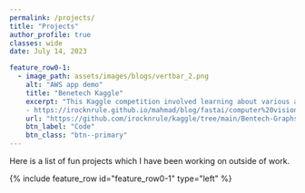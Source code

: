 ```yaml
---
permalink: /projects/
title: "Projects"
author_profile: true
classes: wide
date: July 14, 2023

feature_row0-1:
  - image_path: assets/images/blogs/vertbar_2.png
    alt: "AWS app demo"
    title: "Benetech Kaggle"
    excerpt: "This Kaggle competition involved learning about various aspects of Deep Learning. From a simple image classifier, to object detection and segmentation using Detectron2 to OCR with LayoutParser, this project pipeline involved learning and navigating across many fields. Check out these posts describing the project:
    - https://irocknrule.github.io/mahmad/blog/fastai/computer%20vision/Benetech_image_classifier/"
    url: "https://github.com/irocknrule/kaggle/tree/main/Bentech-Graphs"
    btn_label: "Code"
    btn_class: "btn--primary"
---
```


Here is a list of fun projects which I have been working on outside of work.

{% include feature_row id="feature_row0-1" type="left" %}
<a name="Kaggle Benetech Competition"></a>
